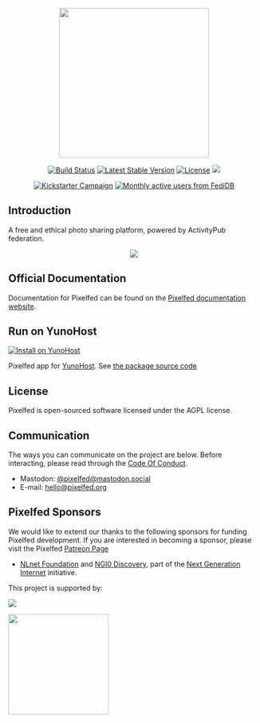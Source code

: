 <p align="center"><img src="https://pixelfed.nyc3.cdn.digitaloceanspaces.com/logos/pixelfed-full-color.svg" width="300px"></p>

<p align="center">
<a href="https://circleci.com/gh/pixelfed/pixelfed"><img src="https://circleci.com/gh/pixelfed/pixelfed.svg?style=svg" alt="Build Status"></a>
<a href="https://packagist.org/packages/pixelfed/pixelfed"><img src="https://poser.pugx.org/pixelfed/pixelfed/v/stable.svg" alt="Latest Stable Version"></a>
<a href="https://packagist.org/packages/pixelfed/pixelfed"><img src="https://poser.pugx.org/pixelfed/pixelfed/license.svg" alt="License"></a>
<a title="Crowdin" target="_blank" href="https://crowdin.com/project/pixelfed"><img src="https://badges.crowdin.net/pixelfed/localized.svg"></a>
</p>

<p align="center">
<a href="http://kck.st/4g34fFb"><img src="https://img.shields.io/badge/dynamic/xml?url=https%3A%2F%2Fwww.kickstarter.com%2Fprojects%2Fpixelfed%2Fpixelfed-foundation-2024-real-ethical-social-networks%2Fwidget%2Fcard.html&query=%2F%2Fli%5B%40class%3D'js-amount-pledged'%5D%2F%2Fspan%5B%40class%3D'money'%5D&logo=kickstarter&label=Kickstarter&color=purple" alt="Kickstarter Campaign" /></a>
<a href="https://fedidb.org/software/pixelfed"><img src="https://img.shields.io/badge/dynamic/json?url=https%3A%2F%2Fapi.fedidb.org%2Fv1%2Fsoftware%2Fpixelfed&query=%24.monthly_actives&logo=pixelfed&logoColor=white&label=Monthly%20Active%20Users" alt="Monthly active users from FediDB" /></a>
</p>

## Introduction

A free and ethical photo sharing platform, powered by ActivityPub federation.

<p align="center">
<img src="https://pixelfed.nyc3.cdn.digitaloceanspaces.com/media/pixelfed-screenshot.jpg">
</p>

## Official Documentation

Documentation for Pixelfed can be found on the [Pixelfed documentation website](https://docs.pixelfed.org/).

## Run on YunoHost

[![Install on YunoHost](https://user-images.githubusercontent.com/42862428/139559471-9495f1e9-e7a4-49f1-9a4b-675ddcc510a2.png 'Install on YunoHost')](https://install-app.yunohost.org/?app=pixelfed)

Pixelfed app for [YunoHost](https://yunohost.org 'YunoHost'). See [the package source code](https://github.com/YunoHost-Apps/pixelfed_ynh 'pixelfed_ynh repository on GitHub')

## License

Pixelfed is open-sourced software licensed under the AGPL license.

## Communication

The ways you can communicate on the project are below. Before interacting, please
read through the [Code Of Conduct](CODE_OF_CONDUCT.md).

* Mastodon: [@pixelfed@mastodon.social](https://mastodon.social/@pixelfed)
* E-mail: [hello@pixelfed.org](mailto:hello@pixelfed.org)

## Pixelfed Sponsors

We would like to extend our thanks to the following sponsors for funding Pixelfed development. If you are interested in becoming a sponsor, please visit the Pixelfed [Patreon Page](https://www.patreon.com/dansup/overview)

- [NLnet Foundation](https://nlnet.nl) and [NGI0
Discovery](https://nlnet.nl/discovery/), part of the [Next Generation
Internet](https://ngi.eu) initiative.

<p>This project is supported by:</p>
<p>
  <a href="https://www.fastly.com/fast-forward">
    <img src="https://github.com/user-attachments/assets/f1499b1f-c05f-480a-a5d5-dbebcb0e20fd">
  </a>
</p>

<p>
  <a href="https://www.digitalocean.com/?utm_medium=opensource&utm_source=pixelfed">
    <img src="https://opensource.nyc3.cdn.digitaloceanspaces.com/attribution/assets/SVG/DO_Logo_horizontal_blue.svg" width="201px">
  </a>
</p>
